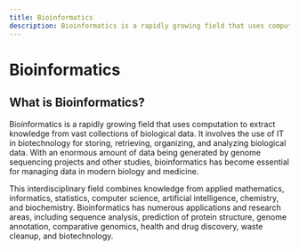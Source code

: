 ```yaml
---
title: Bioinformatics
description: Bioinformatics is a rapidly growing field that uses computation to extract knowledge from vast collections of biological data. It involves the use of IT in biotechnology for storing, retrieving, organizing, and analyzing biological data. With an enormous amount of data being generated by genome sequencing projects and other studies, bioinformatics has become essential for managing data in modern biology and medicine.
---
```


# Bioinformatics

## What is Bioinformatics?

Bioinformatics is a rapidly growing field that uses computation to extract knowledge from vast collections of biological data. It involves the use of IT in biotechnology for storing, retrieving, organizing, and analyzing biological data. With an enormous amount of data being generated by genome sequencing projects and other studies, bioinformatics has become essential for managing data in modern biology and medicine.

This interdisciplinary field combines knowledge from applied mathematics, informatics, statistics, computer science, artificial intelligence, chemistry, and biochemistry. Bioinformatics has numerous applications and research areas, including sequence analysis, prediction of protein structure, genome annotation, comparative genomics, health and drug discovery, waste cleanup, and biotechnology.
